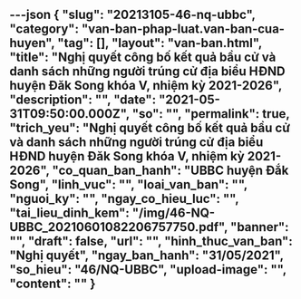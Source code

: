 ---json
{
    "slug": "20213105-46-nq-ubbc",
    "category": "van-ban-phap-luat.van-ban-cua-huyen",
    "tag": [],
    "layout": "van-ban.html",
    "title": "Nghị quyết công bố kết quả bầu cử và danh sách những người trúng cử địa biểu HĐND huyện Đăk Song khóa V, nhiệm kỳ 2021-2026",
    "description": "",
    "date": "2021-05-31T09:50:00.000Z",
    "so": "",
    "permalink": true,
    "trich_yeu": "Nghị quyết công bố kết quả bầu cử và danh sách những người trúng cử địa biểu HĐND huyện Đăk Song khóa V, nhiệm kỳ 2021-2026",
    "co_quan_ban_hanh": "UBBC huyện Đắk Song",
    "linh_vuc": "",
    "loai_van_ban": "",
    "nguoi_ky": "",
    "ngay_co_hieu_luc": "",
    "tai_lieu_dinh_kem": "/img/46-NQ-UBBC_20210601082206757750.pdf",
    "banner": "",
    "draft": false,
    "url": "",
    "hinh_thuc_van_ban": "Nghị quyết",
    "ngay_ban_hanh": "31/05/2021",
    "so_hieu": "46/NQ-UBBC",
    "upload-image": "",
    "__content__": ""
}
---
